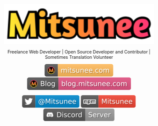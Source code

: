 <p align="center">
  <picture>
    <source media="(prefers-color-scheme: dark)" srcset="https://github.com/Mitsunee/mitsunee/raw/main/images/logo4_sticker.svg">
    <img src="https://github.com/Mitsunee/mitsunee/raw/main/images/logo4_logo.svg" alt="Mitsunee" width="480px">
  </picture>
</p>
<p align="center">Freelance Web Developer | Open Source Developer and Contributor | Sometimes Translation Volunteer</p>
<p align="center">
  <a href="https://www.mitsunee.com"><img src="https://github.com/Mitsunee/mitsunee/raw/main/images/tag.www.svg" alt="Mitsunee"></a>
  <a href="https://blog.mitsunee.com"><img src="https://github.com/Mitsunee/mitsunee/raw/main/images/tag.blog.svg" alt="Mitsunee | Blog"></a>
  </p>
  <p align="center">
  <a href="https://twitter.com/Mitsunee"><img src="https://github.com/Mitsunee/mitsunee/raw/main/images/tag.twitter.svg" alt="Twitter"></a>
  <a href="https://www.npmjs.com/~mitsunee"><img src="https://github.com/Mitsunee/mitsunee/raw/main/images/tag.npm.svg" alt="npm"></a>
  <a href="https://discord.gg/ZncPkjw"><img src="https://github.com/Mitsunee/mitsunee/raw/main/images/tag.discord.svg"></a>
</p>
